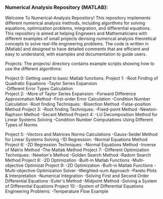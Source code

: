 ### Numerical Analysis Repository (MATLAB):

Welcome To Numerical-Analysis Repository!
This repository implements  different numerical analysis methods, including algorithms for solving equations, optimization problems, integration, and differential equations.
This repository is aimed at helping Engineers and Mathematicians with different examples of small projects devising numerical analysis theoretical concepts to solve real-life engineering problems.
The code is written in [Matlab] and designed to have detailed comments that are efficient and easy to understand, with examples and documentation to guide users.


Projects:
The projects/ directory contains example scripts showing how to use the different algorithms:

Project 0: Getting used to basic Matlab functions.
Project 1: -Root Finding of Quadratic Equations
           -Taylor Series Expansion           
           -Different Error Types Calculation           
Project 2: -More of Taylor Series Expansion:
             -Forward Difference Approximation Method
           -First-order Error Calculation
           -Condition Number Calculation
           -Root finding Techniques:
             -Bisection Method
             -False-position Method
Project 3:  -Root finding Techniques:
              -Fixed-point Method
              -Newton-Raphson Method 
              -Secant Method
Project 4:  -LU Decomposition Method for Linear Systems Solving
            -Condition Number Computations Using Different Types of Norms

Project 5:  -Vectors and Matrices Norms Calculations
            -Gauss-Seidel Method for Linear Systems Solving
            -1D Regression:
              -Normal Equations Method
Project 6:   -2D Regression Techniques:
               -Normal Equations Method
               -Inverse of Matrix Method
               -The Matlab Method
Project 7:   -Different Optimization Techniques:
               -Newton's Method
               -Golden Search Method
               -Radom Search Method
Project 8:   -2D Optimization
               -Built-in Matlab Functions
               -Multi-objective Optimizat
Project 9:   -2D Optimization
               -Built-in Matlab Functions
               -Multi-objective Optimization Solver
               -Weighted-sum Approach
               -Pareto Plots & Interpretation
             -Numerical Integration
               -Solving First and Second Order Differential Equations
               -Euler's Method
               -Midpoint Method
             -Solving a System of Differential Equations
Project 10:  -System of Differential Equations Engineering Problems:
               -Temperature Flow Example
               
